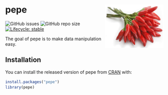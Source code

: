 
<!-- README.md is generated from README.Rmd. Please edit that file -->
<!--
[![CRAN status](https://www.r-pkg.org/badges/version/pepe)](https://CRAN.R-project.org/package=pepe)
# pepe <a><img src='man/figures/pepe.png' align="right" height="138.5" /></a> -->

# pepe <a href='https://github.com/seymakalay/pepe'><img src='man/figures/pepe.png' align="right" height="138.5" /></a>

<!-- badges: start -->

![GitHub issues](https://img.shields.io/github/issues/seymakalay/pepe)
![GitHub repo size](https://img.shields.io/github/repo-size/seymakalay/pepe)
[![Lifecycle: stable](https://img.shields.io/badge/lifecycle-stable-brightgreen.svg)](https://lifecycle.r-lib.org/articles/stages.html#stable)
<!-- badges: end -->

The goal of pepe is to make data manipulation easy.

## Installation

You can install the released version of pepe from
[CRAN](https://CRAN.R-project.org) with:

``` r
install.packages("pepe")
library(pepe)
```
